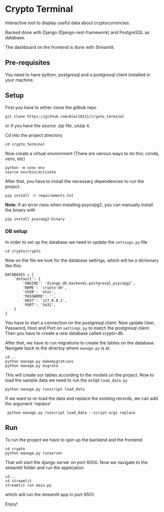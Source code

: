 # Crypto Terminal
Interactive tool to display useful data about cryptocurrencies.

Backed done with Django (Django-rest-framework) and PostgreSQL as database.

The dashboard on the frontend is done with Streamlit.

## Pre-requisites
You need to have python, postgresql and a postgresql client installed in your machine.

## Setup
First you have to either clone the gitbub repo
```console
git clone https://github.com/Alec10111/crypto_terminal
```
or if you have the source .zip file, unzip it.

Cd into the project directory
```console
cd crypto_terminal
```
Now create a virtual environment (There are various ways to do this: conda, venv, etc)
```console
python -m venv env
source env/bin/activate
```
After that, you have to install the necessary dependencies to run the project.
```console
pip install -r requirements.txt
```
**Note:** If an error rises when installing psycopg2, you can manually install the binary with
```console
pip install psycopg2-binary
```
### DB setup
In order to set up the database we need to update the `settings.py` file
```console
cd crypto/crypto
```
Now on the file we look for the database settings, which will be a dictionary like this:
```
DATABASES = {
    'default': {
        'ENGINE': 'django.db.backends.postgresql_psycopg2',
        'NAME': 'crypto-db',
        'USER': 'alec',
        'PASSWORD': '',
        'HOST': '127.0.0.1',
        'PORT': '5432',
    }
}
```
You have to start a connection on the postgresql client.
Now update User, Password, Host and Port on `settings.py` to match the postgresql client.
Then you have to create a new database called crypto-db.

After that, we have to run migrations to create the tables on the database. Navigate back to the directoy where `manage.py` is at.
```console
cd ..
python manage.py makemigrations
python manage.py migrate
```
This will create our tables according to the models on the project.
Now to load the sample data we need to run the script `load_data.py`
```console
python manage.py runscript load_data
```
If we want to re-load the data and replace the existing records, we can add the argument 'replace'
```
 python manage.py runscript load_data --script-args replace
 ```  
## Run
To run the project we have to spin up the backend and the frontend.
```console
cd crypto
python manage.py runserver
```
That will start the django server on port 8000. Now we navigate to the streamlit folder and run the application
```console
cd ..
cd streamlit
streamlit run main.py
```
which will run the streamlit app in port 8501.

Enjoy!